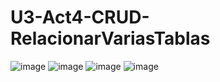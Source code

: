 
# U3-Act4-CRUD-RelacionarVariasTablas
![image](https://github.com/DylanLozanoAvelar/U3-Act4-CRUD-RelacionarVariasTablas/assets/143743272/a84ce045-110f-44cf-acfa-465e59a60da6)
![image](https://github.com/DylanLozanoAvelar/U3-Act4-CRUD-RelacionarVariasTablas/assets/143743272/089a05c4-d38b-4dc1-b11a-aee8e8ef51d5)
![image](https://github.com/DylanLozanoAvelar/U3-Act4-CRUD-RelacionarVariasTablas/assets/143743272/27c19db3-69a4-4393-a2fa-7fbb751c5406)
![image](https://github.com/DylanLozanoAvelar/U3-Act4-CRUD-RelacionarVariasTablas/assets/143743272/780e2521-1963-4c5e-975e-ccb99101d350)
